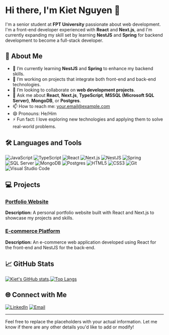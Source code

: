 # Hi there, I'm Kiet Nguyen 👋

I'm a senior student at **FPT University** passionate about web development. I'm a front-end developer experienced with **React** and **Next.js**, and I'm currently expanding my skill set by learning **NestJS** and **Spring** for backend development to become a full-stack developer.

## 🚀 About Me

- 🌱 I’m currently learning **NestJS** and **Spring** to enhance my backend skills.
- 🔭 I’m working on projects that integrate both front-end and back-end technologies.
- 👯 I’m looking to collaborate on **web development projects**.
- 💬 Ask me about **React**, **Next.js**, **TypeScript**, **MSSQL (Microsoft SQL Server)**, **MongoDB**, or **Postgres**.
- 📫 How to reach me: [your.email@example.com](mailto:your.email@example.com)
- 😄 Pronouns: He/Him
- ⚡ Fun fact: I love exploring new technologies and applying them to solve real-world problems.

## 🛠️ Languages and Tools

![JavaScript](https://img.shields.io/badge/-JavaScript-F7DF1E?style=flat-square&logo=JavaScript&logoColor=black)
![TypeScript](https://img.shields.io/badge/-TypeScript-3178C6?style=flat-square&logo=TypeScript&logoColor=white)
![React](https://img.shields.io/badge/-React-61DAFB?style=flat-square&logo=React&logoColor=black)
![Next.js](https://img.shields.io/badge/-Next.js-000000?style=flat-square&logo=Next.js&logoColor=white)
![NestJS](https://img.shields.io/badge/-NestJS-E0234E?style=flat-square&logo=NestJS&logoColor=white)
![Spring](https://img.shields.io/badge/-Spring-6DB33F?style=flat-square&logo=Spring&logoColor=white)
![SQL Server](https://img.shields.io/badge/-MSSQL-CC2927?style=flat-square&logo=Microsoft-SQL-Server&logoColor=white)
![MongoDB](https://img.shields.io/badge/-MongoDB-47A248?style=flat-square&logo=MongoDB&logoColor=white)
![Postgres](https://img.shields.io/badge/-Postgres-336791?style=flat-square&logo=PostgreSQL&logoColor=white)
![HTML5](https://img.shields.io/badge/-HTML5-E34F26?style=flat-square&logo=HTML5&logoColor=white)
![CSS3](https://img.shields.io/badge/-CSS3-1572B6?style=flat-square&logo=CSS3&logoColor=white)
![Git](https://img.shields.io/badge/-Git-F05032?style=flat-square&logo=Git&logoColor=white)
![Visual Studio Code](https://img.shields.io/badge/-VS%20Code-007ACC?style=flat-square&logo=Visual-Studio-Code&logoColor=white)

## 💻 Projects

### [Portfolio Website](https://github.com/KietNT20/portfolio-website)
**Description:** A personal portfolio website built with React and Next.js to showcase my projects and skills.

### [E-commerce Platform](https://github.com/KietNT20/e-commerce-platform)
**Description:** An e-commerce web application developed using React for the front-end and NestJS for the back-end.

## 📈 GitHub Stats

<a href="https://github.com/KietNT20">
  <img align="center" src="https://github-readme-stats.vercel.app/api?username=KietNT20&show_icons=true&theme=algolia" alt="Kiet's GitHub stats" />
</a>
<a href="https://github.com/KietNT20">
  <img align="center" src="https://github-readme-stats.vercel.app/api/top-langs/?username=KietNT20&layout=compact&theme=algolia" alt="Top Langs" />
</a>

## 🌐 Connect with Me

[![LinkedIn](https://img.shields.io/badge/-LinkedIn-0A66C2?style=flat-square&logo=LinkedIn&logoColor=white)](https://www.linkedin.com/in/yourprofile/)
[![Email](https://img.shields.io/badge/-Email-D14836?style=flat-square&logo=Gmail&logoColor=white)](mailto:your.email@example.com)

---

Feel free to replace the placeholders with your actual information. Let me know if there are any other details you'd like to add or modify!
